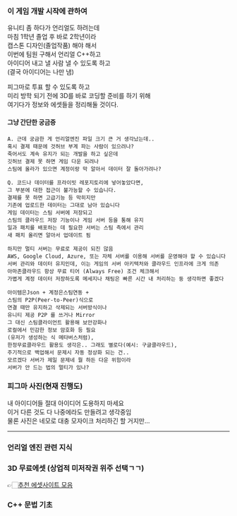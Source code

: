### 이 게임 개발 시작에 관하여 
유니티 좀 하다가 언리얼도 하려는데  
마침 1학년 졸업 후 바로 2학년이라  
캡스톤 디자인(졸업작품) 해야 해서  
이번에 팀원 구해서 언리얼 C++하고  
아이디어 내고 낼 사람 낼 수 있도록 하고  
(결국 아이디어는 나만 냄)  
  
피그마로 투표 할 수 있도록 하고  
미리 방학 되기 전에 3D를 바로 코딩할 준비를 하기 위해  
여기다가 정보와 에셋들을 정리해둘 것이다.  

#### 그냥 간단한 궁금증 
```
A. 근데 궁금한 게 언리얼엔진 파일 크기 큰 거 생각났는데..  
혹시 결제 때문에 것허브 부계 파는 사람이 있으려나?  
죽어서도 계속 유지가 되는 개발을 하고 싶은데  
깃허브 결제 못 하면 게임 다운 되려나  
스팀에 올라가 있으면 계정이랑 막 알아서 데이터 잘 돌아가려나?
  
Q. 코드나 데이터를 프라이빗 레포지토리에 넣어놓았다면,
그 부분에 대한 접근이 불가능할 수 있습니다.
결제를 못 하면 고급기능 등 막히지만
기존에 업로드한 데이터는 그대로 남아 있습니다  
게임 데이터는 스팀 서버에 저장되고
스팀의 클라우드 저장 기능이나 게임 서버 등을 통해 유지
일과 패치를 배포하는 데 필요한 서버는 스팀 측에서 관리
새 패치 올리면 알아서 업데이트 됨

하지만 멀티 서버는 무료로 제공이 되진 않음  
AWS, Google Cloud, Azure, 또는 자체 서버를 이용해 서버를 운영해야 할 수 있습니다
서버 관리와 데이터 유지인데, 이는 게임의 서버 아키텍처와 클라우드 인프라에 크게 의존
아마존클라우드 항상 무료 티어 (Always Free) 조건 체크해서
가볍게 계정 데이터 저장하도록 메세지나 채팅은 빠른 시간 내 처리하는 둥 생각하면 좋겠다

아이템은Json + 계정은스팀연동 +
스팀의 P2P(Peer-to-Peer)식으로
연결 때만 유지하고 삭제되는 서버방식이나
유니티 제공 P2P 를 쓰거나 Mirror 
그 대신 스팀클라이언트 활용해 보안강화나
로컬에서 민감한 정보 암호화 등 필요  
(유저가 생성하는 식 메타버스처럼),
한정무료클라우드 활용도 생각은.. 그래도 별로다(예시: 구글클라우드),
주기적으로 백업해서 문제시 자동 정상화 되는 건..
모르겠다 서버가 제일 문제네 뭘 하든 다운 위험이라
서버가 안 드는 법의 멀티가 있나? 
```
  
### 피그마 사진(현재 진행도) 

내 아이디어들 절대 아이디어 도용하지 마세요  
이거 다른 것도 다 나중에라도 만들려고 생각중임  
물론 사진은 네모로 대충 모자이크 처리하긴 할 거지만...  
  
*** 

### 언리얼 엔진 관련 지식 

### 3D 무료에셋 (상업적 미저작권 위주 선택ㄱㄱ) 
👉🏻[추천 에셋사이트 모음](https://arca.live/b/unreal/61311129)  
  
### C++ 문법 기초 


